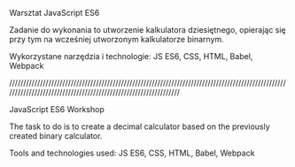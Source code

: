 Warsztat JavaScript ES6

Zadanie do wykonania to utworzenie kalkulatora dziesiętnego, opierając się przy tym na wcześniej utworzonym kalkulatorze binarnym.

Wykorzystane narzędzia i technologie: JS ES6, CSS, HTML, Babel, Webpack

////////////////////////////////////////////////////////////////////////////////////////////////////////////////////////////////////////////////////////////////

JavaScript ES6 Workshop

The task to do is to create a decimal calculator based on the previously created binary calculator.

Tools and technologies used: JS ES6, CSS, HTML, Babel, Webpack